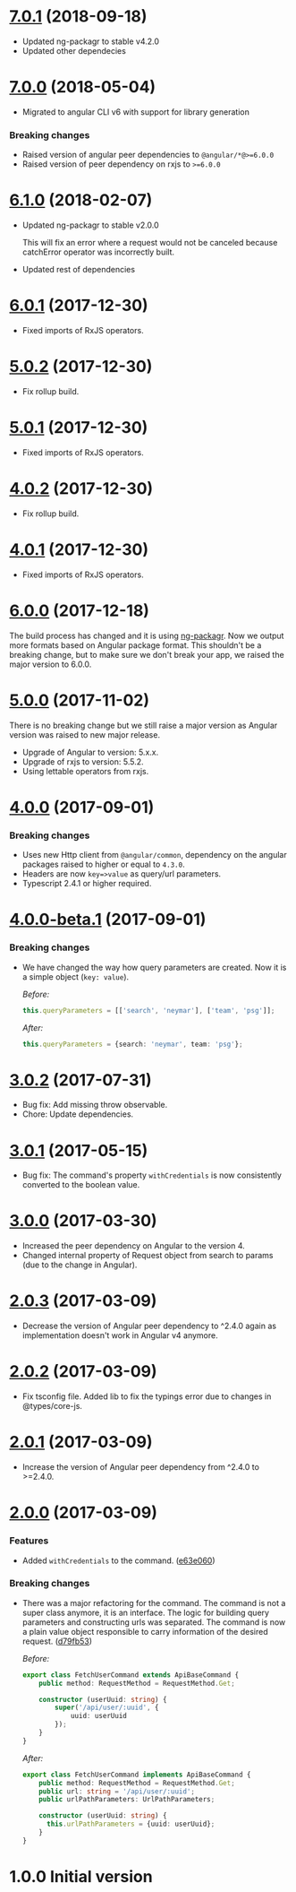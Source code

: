 <a name="7.0.1"></a>
# [7.0.1](https://github.com/erento/angular-api-client/compare/v7.0.0...v7.0.1) (2018-09-18)

- Updated ng-packagr to stable v4.2.0
- Updated other dependecies

<a name="7.0.0"></a>
# [7.0.0](https://github.com/erento/angular-api-client/compare/v6.1.0...v7.0.0) (2018-05-04)

- Migrated to angular CLI v6 with support for library generation

### Breaking changes
- Raised version of angular peer dependencies to `@angular/*@>=6.0.0`
- Raised version of peer dependency on rxjs to `>=6.0.0`

<a name="6.1.0"></a>
# [6.1.0](https://github.com/erento/angular-api-client/compare/v6.0.1...v6.1.0) (2018-02-07)

- Updated ng-packagr to stable v2.0.0

  This will fix an error where a request would not be canceled because catchError operator was incorrectly built.
- Updated rest of dependencies

<a name="6.0.1"></a>
# [6.0.1](https://github.com/erento/angular-api-client/compare/v6.0.0...v6.0.1) (2017-12-30)

- Fixed imports of RxJS operators.

<a name="5.0.2"></a>
# [5.0.2](https://github.com/erento/angular-api-client/compare/v5.0.1...v5.0.2) (2017-12-30)

- Fix rollup build.

<a name="5.0.1"></a>
# [5.0.1](https://github.com/erento/angular-api-client/compare/v5.0.0...v5.0.1) (2017-12-30)

- Fixed imports of RxJS operators.

<a name="4.0.2"></a>
# [4.0.2](https://github.com/erento/angular-api-client/compare/v4.0.1...v4.0.2) (2017-12-30)

- Fix rollup build.

<a name="4.0.1"></a>
# [4.0.1](https://github.com/erento/angular-api-client/compare/v4.0.0...v4.0.1) (2017-12-30)

- Fixed imports of RxJS operators.

<a name="6.0.0"></a>
# [6.0.0](https://github.com/erento/angular-api-client/compare/v5.0.0...v6.0.0) (2017-12-18)

The build process has changed and it is using [ng-packagr](https://github.com/dherges/ng-packagr).
Now we output more formats based on Angular package format.
This shouldn't be a breaking change, but to make sure we don't break your app, we raised the major version to 6.0.0.

<a name="5.0.0"></a>
# [5.0.0](https://github.com/erento/angular-api-client/compare/v4.0.0...v5.0.0) (2017-11-02)

There is no breaking change but we still raise a major version as Angular version was raised to new major release.

* Upgrade of Angular to version: 5.x.x.
* Upgrade of rxjs to version: 5.5.2.
* Using lettable operators from rxjs.

<a name="4.0.0"></a>
# [4.0.0](https://github.com/erento/angular-api-client/compare/v4.0.0-beta.1...v4.0.0) (2017-09-01)

### Breaking changes

* Uses new Http client from `@angular/common`, dependency on the angular packages raised to higher or equal to `4.3.0`.
* Headers are now `key=>value` as query/url parameters.
* Typescript 2.4.1 or higher required.

<a name="4.0.0-beta.1"></a>
# [4.0.0-beta.1](https://github.com/erento/angular-api-client/compare/v3.0.2...v4.0.0-beta.1) (2017-09-01)

### Breaking changes

* We have changed the way how query parameters are created. Now it is a simple object (`key: value`).

  _Before:_

  ```ts
  this.queryParameters = [['search', 'neymar'], ['team', 'psg']];
  ```

  _After:_

  ```ts
  this.queryParameters = {search: 'neymar', team: 'psg'};
  ```

<a name="3.0.2"></a>
# [3.0.2](https://github.com/erento/angular-api-client/compare/v3.0.1...v3.0.2) (2017-07-31)
- Bug fix: Add missing throw observable.
- Chore: Update dependencies.

<a name="3.0.1"></a>
# [3.0.1](https://github.com/erento/angular-api-client/compare/v3.0.0...v3.0.1) (2017-05-15)
- Bug fix: The command's property `withCredentials` is now consistently converted to the boolean value.

<a name="3.0.0"></a>
# [3.0.0](https://github.com/erento/angular-api-client/compare/v2.0.3...v3.0.0) (2017-03-30)
- Increased the peer dependency on Angular to the version 4.
- Changed internal property of Request object from search to params (due to the change in Angular).

<a name="2.0.3"></a>
# [2.0.3](https://github.com/erento/angular-api-client/compare/v2.0.2...v2.0.3) (2017-03-09)
- Decrease the version of Angular peer dependency to ^2.4.0 again as implementation doesn't work in Angular v4 anymore.

<a name="2.0.2"></a>
# [2.0.2](https://github.com/erento/angular-api-client/compare/v2.0.1...v2.0.2) (2017-03-09)
- Fix tsconfig file. Added lib to fix the typings error due to changes in @types/core-js.

<a name="2.0.1"></a>
# [2.0.1](https://github.com/erento/angular-api-client/compare/v2.0.0...v2.0.1) (2017-03-09)
- Increase the version of Angular peer dependency from ^2.4.0 to >=2.4.0.

<a name="2.0.0"></a>
# [2.0.0](https://github.com/erento/angular-api-client/compare/v1.0.0...v2.0.0) (2017-03-09)

### Features

* Added `withCredentials` to the command. ([e63e060](https://github.com/erento/angular-api-client/commit/e63e060))

### Breaking changes

* There was a major refactoring for the command. The command is not a super class anymore, it is an interface.
The logic for building query parameters and constructing urls was separated. The command is now a plain
value object responsible to carry information of the desired request. ([d79fb53](https://github.com/erento/angular-api-client/commit/d79fb53))

  _Before:_

  ```ts
  export class FetchUserCommand extends ApiBaseCommand {
      public method: RequestMethod = RequestMethod.Get;
  
      constructor (userUuid: string) {
          super('/api/user/:uuid', {
              uuid: userUuid 
          });
      }
  }
  ```
  
  _After:_
  
  ```ts
  export class FetchUserCommand implements ApiBaseCommand {
      public method: RequestMethod = RequestMethod.Get;
      public url: string = '/api/user/:uuid';
      public urlPathParameters: UrlPathParameters;
  
      constructor (userUuid: string) {
        this.urlPathParameters = {uuid: userUuid};
      }
  }
  ```

<a name="1.0.0"></a>
# 1.0.0 Initial version
